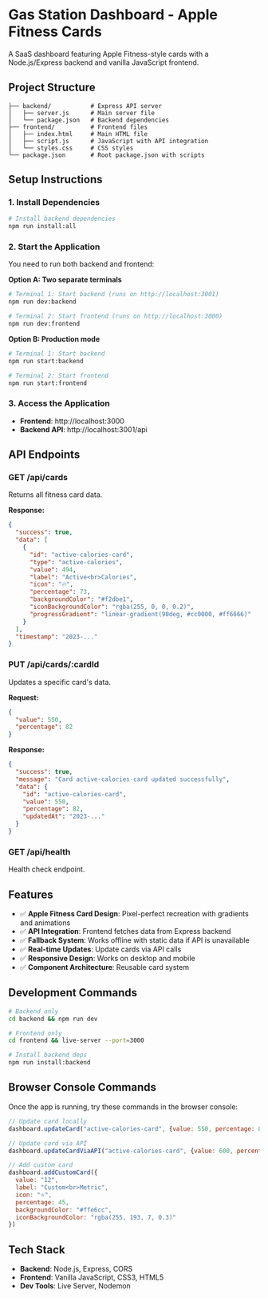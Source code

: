 # Gas Station Dashboard - Apple Fitness Cards

A SaaS dashboard featuring Apple Fitness-style cards with a Node.js/Express backend and vanilla JavaScript frontend.

## Project Structure

```
├── backend/           # Express API server
│   ├── server.js      # Main server file
│   └── package.json   # Backend dependencies
├── frontend/          # Frontend files
│   ├── index.html     # Main HTML file
│   ├── script.js      # JavaScript with API integration
│   └── styles.css     # CSS styles
└── package.json       # Root package.json with scripts
```

## Setup Instructions

### 1. Install Dependencies

```bash
# Install backend dependencies
npm run install:all
```

### 2. Start the Application

You need to run both backend and frontend:

**Option A: Two separate terminals**
```bash
# Terminal 1: Start backend (runs on http://localhost:3001)
npm run dev:backend

# Terminal 2: Start frontend (runs on http://localhost:3000)
npm run dev:frontend
```

**Option B: Production mode**
```bash
# Terminal 1: Start backend
npm run start:backend

# Terminal 2: Start frontend
npm run start:frontend
```

### 3. Access the Application

- **Frontend**: http://localhost:3000
- **Backend API**: http://localhost:3001/api

## API Endpoints

### GET /api/cards
Returns all fitness card data.

**Response:**
```json
{
  "success": true,
  "data": [
    {
      "id": "active-calories-card",
      "type": "active-calories",
      "value": 494,
      "label": "Active<br>Calories",
      "icon": "🔥",
      "percentage": 73,
      "backgroundColor": "#f2dbe1",
      "iconBackgroundColor": "rgba(255, 0, 0, 0.2)",
      "progressGradient": "linear-gradient(90deg, #cc0000, #ff6666)"
    }
  ],
  "timestamp": "2023-..."
}
```

### PUT /api/cards/:cardId
Updates a specific card's data.

**Request:**
```json
{
  "value": 550,
  "percentage": 82
}
```

**Response:**
```json
{
  "success": true,
  "message": "Card active-calories-card updated successfully",
  "data": {
    "id": "active-calories-card",
    "value": 550,
    "percentage": 82,
    "updatedAt": "2023-..."
  }
}
```

### GET /api/health
Health check endpoint.

## Features

- ✅ **Apple Fitness Card Design**: Pixel-perfect recreation with gradients and animations
- ✅ **API Integration**: Frontend fetches data from Express backend
- ✅ **Fallback System**: Works offline with static data if API is unavailable
- ✅ **Real-time Updates**: Update cards via API calls
- ✅ **Responsive Design**: Works on desktop and mobile
- ✅ **Component Architecture**: Reusable card system

## Development Commands

```bash
# Backend only
cd backend && npm run dev

# Frontend only
cd frontend && live-server --port=3000

# Install backend deps
npm run install:backend
```

## Browser Console Commands

Once the app is running, try these commands in the browser console:

```javascript
// Update card locally
dashboard.updateCard("active-calories-card", {value: 550, percentage: 82})

// Update card via API
dashboard.updateCardViaAPI("active-calories-card", {value: 600, percentage: 90})

// Add custom card
dashboard.addCustomCard({
  value: "12",
  label: "Custom<br>Metric",
  icon: "⭐",
  percentage: 45,
  backgroundColor: "#ffe6cc",
  iconBackgroundColor: "rgba(255, 193, 7, 0.3)"
})
```

## Tech Stack

- **Backend**: Node.js, Express, CORS
- **Frontend**: Vanilla JavaScript, CSS3, HTML5
- **Dev Tools**: Live Server, Nodemon
